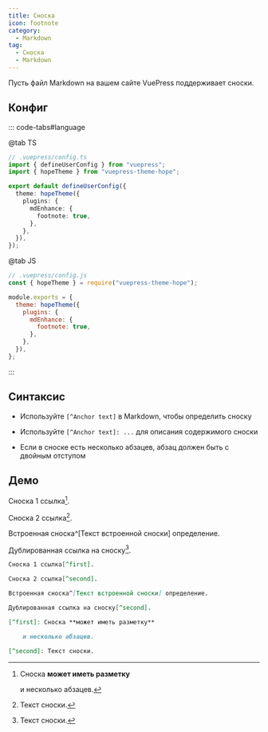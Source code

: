 ```yaml
---
title: Сноска
icon: footnote
category:
  - Markdown
tag:
  - Сноска
  - Markdown
---
```


Пусть файл Markdown на вашем сайте VuePress поддерживает сноски.

<!-- more -->

## Конфиг

::: code-tabs#language

@tab TS

```ts {8-10}
// .vuepress/config.ts
import { defineUserConfig } from "vuepress";
import { hopeTheme } from "vuepress-theme-hope";

export default defineUserConfig({
  theme: hopeTheme({
    plugins: {
      mdEnhance: {
        footnote: true,
      },
    },
  }),
});
```

@tab JS

```js {7-9}
// .vuepress/config.js
const { hopeTheme } = require("vuepress-theme-hope");

module.exports = {
  theme: hopeTheme({
    plugins: {
      mdEnhance: {
        footnote: true,
      },
    },
  }),
};
```

:::

## Синтаксис

- Используйте `[^Anchor text]` в Markdown, чтобы определить сноску

- Используйте `[^Anchor text]: ...` для описания содержимого сноски

- Если в сноске есть несколько абзацев, абзац должен быть с двойным отступом

## Демо

Сноска 1 ссылка[^first].

Сноска 2 ссылка[^second].

Встроенная сноска^[Текст встроенной сноски] определение.

Дублированная ссылка на сноску[^second].

[^first]: Сноска **может иметь разметку**

    и несколько абзацев.

[^second]: Текст сноски.

```md
Сноска 1 ссылка[^first].

Сноска 2 ссылка[^second].

Встроенная сноска^[Текст встроенной сноски] определение.

Дублированная ссылка на сноску[^second].

[^first]: Сноска **может иметь разметку**

    и несколько абзацев.

[^second]: Текст сноски.
```
